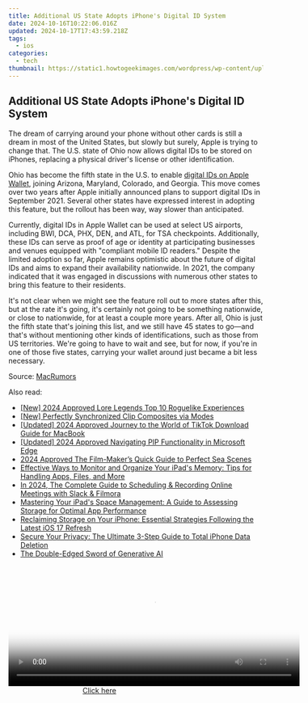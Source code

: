```yaml
---
title: Additional US State Adopts iPhone's Digital ID System
date: 2024-10-16T10:22:06.016Z
updated: 2024-10-17T17:43:59.218Z
tags:
  - ios
categories:
  - tech
thumbnail: https://static1.howtogeekimages.com/wordpress/wp-content/uploads/2024/07/iphone-15-and-apple-s-logo.jpg
---
```


## Additional US State Adopts iPhone's Digital ID System

The dream of carrying around your phone without other cards is still a dream in most of the United States, but slowly but surely, Apple is trying to change that. The U.S. state of Ohio now allows digital IDs to be stored on iPhones, replacing a physical driver's license or other identification.

 Ohio has become the fifth state in the U.S. to enable [digital IDs on Apple Wallet](https://fox-boxes.techidaily.com/updated-a-beginners-journey-to-selecting-the-right-action-cam/), joining Arizona, Maryland, Colorado, and Georgia. This move comes over two years after Apple initially announced plans to support digital IDs in September 2021\. Several other states have expressed interest in adopting this feature, but the rollout has been way, way slower than anticipated.

 Currently, digital IDs in Apple Wallet can be used at select US airports, including BWI, DCA, PHX, DEN, and ATL, for TSA checkpoints. Additionally, these IDs can serve as proof of age or identity at participating businesses and venues equipped with "compliant mobile ID readers." Despite the limited adoption so far, Apple remains optimistic about the future of digital IDs and aims to expand their availability nationwide. In 2021, the company indicated that it was engaged in discussions with numerous other states to bring this feature to their residents.

 It's not clear when we might see the feature roll out to more states after this, but at the rate it's going, it's certainly not going to be something nationwide, or close to nationwide, for at least a couple more years. After all, Ohio is just the fifth state that's joining this list, and we still have 45 states to go—and that's without mentioning other kinds of identifications, such as those from US territories. We're going to have to wait and see, but for now, if you're in one of those five states, carrying your wallet around just became a bit less necessary.

 Source: [MacRumors](https://www.macrumors.com/2024/07/31/iphone-drivers-licenses-ohio/)

<ins class="adsbygoogle"
     style="display:block"
     data-ad-format="autorelaxed"
     data-ad-client="ca-pub-7571918770474297"
     data-ad-slot="1223367746"></ins>

<ins class="adsbygoogle"
     style="display:block"
     data-ad-client="ca-pub-7571918770474297"
     data-ad-slot="8358498916"
     data-ad-format="auto"
     data-full-width-responsive="true"></ins>

<span class="atpl-alsoreadstyle">Also read:</span>
<div><ul>
<li><a href="https://screen-mirroring-recording.techidaily.com/new-2024-approved-lore-legends-top-10-roguelike-experiences/"><u>[New] 2024 Approved Lore Legends Top 10 Roguelike Experiences</u></a></li>
<li><a href="https://screen-sharing-recording.techidaily.com/new-perfectly-synchronized-clip-composites-via-modes/"><u>[New] Perfectly Synchronized Clip Composites via Modes</u></a></li>
<li><a href="https://tiktok-videos.techidaily.com/updated-2024-approved-journey-to-the-world-of-tiktok-download-guide-for-macbook/"><u>[Updated] 2024 Approved Journey to the World of TikTok Download Guide for MacBook</u></a></li>
<li><a href="https://fox-hovers.techidaily.com/updated-2024-approved-navigating-pip-functionality-in-microsoft-edge/"><u>[Updated] 2024 Approved Navigating PIP Functionality in Microsoft Edge</u></a></li>
<li><a href="https://some-approaches.techidaily.com/2024-approved-the-film-makers-quick-guide-to-perfect-sea-scenes/"><u>2024 Approved The Film-Maker’s Quick Guide to Perfect Sea Scenes</u></a></li>
<li><a href="https://os-tips.techidaily.com/effective-ways-to-monitor-and-organize-your-ipads-memory-tips-for-handling-apps-files-and-more/"><u>Effective Ways to Monitor and Organize Your iPad's Memory: Tips for Handling Apps, Files, and More</u></a></li>
<li><a href="https://digital-screen-recording.techidaily.com/in-2024-the-complete-guide-to-scheduling-and-recording-online-meetings-with-slack-and-filmora/"><u>In 2024, The Complete Guide to Scheduling & Recording Online Meetings with Slack & Filmora</u></a></li>
<li><a href="https://os-tips.techidaily.com/mastering-your-ipads-space-management-a-guide-to-assessing-storage-for-optimal-app-performance/"><u>Mastering Your iPad's Space Management: A Guide to Assessing Storage for Optimal App Performance</u></a></li>
<li><a href="https://os-tips.techidaily.com/reclaiming-storage-on-your-iphone-essential-strategies-following-the-latest-ios-17-refresh/"><u>Reclaiming Storage on Your iPhone: Essential Strategies Following the Latest iOS 17 Refresh</u></a></li>
<li><a href="https://os-tips.techidaily.com/secure-your-privacy-the-ultimate-3-step-guide-to-total-iphone-data-deletion/"><u>Secure Your Privacy: The Ultimate 3-Step Guide to Total iPhone Data Deletion</u></a></li>
<li><a href="https://tech-hub.techidaily.com/the-double-edged-sword-of-generative-ai/"><u>The Double-Edged Sword of Generative AI</u></a></li>
</ul></div>

<!-- affiliate ads begin -->
<span id="1993652">
					<video width="576" height="240" style="cursor:pointer"
           poster="//a.impactradius-go.com/display-clicktoplayimage/1993652.png"
           onclick="if(!this.playClicked){this.play();this.setAttribute('controls',true);this.playClicked=true;}">
	   <source src="//a.impactradius-go.com/display-ad/22993-1993652">
	   <img src="//a.impactradius-go.com/display-clicktoplayimage/1993652.png" style="border: none; height: 100%; width: 100%; object-fit: contain">
	</video>
	<div style="width:360px;text-align:center"><a href="javascript:window.open(decodeURIComponent('https%3A%2F%2Fhomestyler.sjv.io%2Fc%2F5597632%2F1993652%2F22993'), '_blank');void(0);">Click here</a></div>
</span>
<img height="0" width="0" src="https://imp.pxf.io/i/5597632/1993652/22993" style="position:absolute;visibility:hidden;" border="0" />
<!-- affiliate ads end -->

